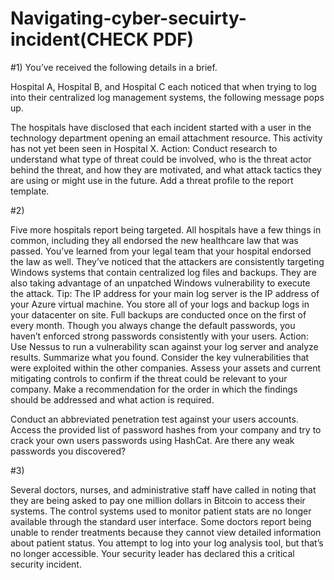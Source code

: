 # Navigating-cyber-secuirty-incident(CHECK PDF)

#1)
You’ve received the following details in a brief.

Hospital A, Hospital B, and Hospital C each noticed that when trying to log into their centralized log management systems, the following message pops up.

The hospitals have disclosed that each incident started with a user in the technology department opening an email attachment resource. This activity has not yet been seen in Hospital X.
Action: Conduct research to understand what type of threat could be involved, who is the threat actor behind the threat, and how they are motivated, and what attack tactics they are using or might use in the future. Add a threat profile to the report template.

#2)

Five more hospitals report being targeted. All hospitals have a few things in common, including they all endorsed the new healthcare law that was passed. You’ve learned from your legal team that your hospital endorsed the law as well.
They’ve noticed that the attackers are consistently targeting Windows systems that contain centralized log files and backups. They are also taking advantage of an unpatched Windows vulnerability to execute the attack.
Tip: The IP address for your main log server is the IP address of your Azure virtual machine. You store all of your logs and backup logs in your datacenter on site. Full backups are conducted once on the first of every month. Though you always change the default passwords, you haven’t enforced strong passwords consistently with your users.
Action: Use Nessus to run a vulnerability scan against your log server and analyze results. Summarize what you found. Consider the key vulnerabilities that were exploited within the other companies. Assess your assets and current mitigating controls to confirm if the threat could be relevant to your company. Make a recommendation for the order in which the findings should be addressed and what action is required.

Conduct an abbreviated penetration test against your users accounts. Access the provided list of password hashes from your company and try to crack your own users passwords using HashCat. Are there any weak passwords you discovered?

#3) 

Several doctors, nurses, and administrative staff have called in noting that they are being asked to pay one million dollars in Bitcoin to access their systems. The control systems used to monitor patient stats are no longer available through the standard user interface. Some doctors report being unable to render treatments because they cannot view detailed information about patient status.
You attempt to log into your log analysis tool, but that’s no longer accessible.
Your security leader has declared this a critical security incident.


